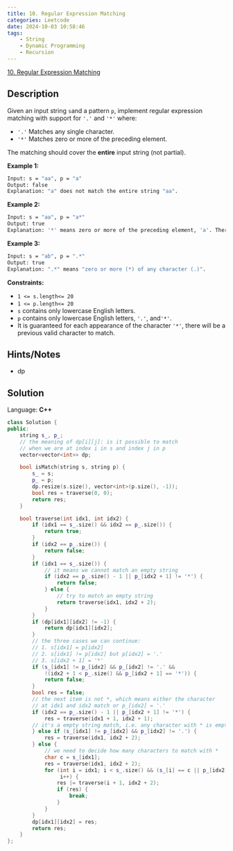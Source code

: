 ```yaml
---
title: 10. Regular Expression Matching
categories: Leetcode
date: 2024-10-03 10:58:46
tags:
    - String
    - Dynamic Programming
    - Recursion
---
```


[10. Regular Expression Matching](https://leetcode.com/problems/regular-expression-matching/description/)

## Description

Given an input string `s`and a pattern `p`, implement regular expression matching with support for `'.'` and `'*'` where:

- `'.'` Matches any single character.​​​​
- `'*'` Matches zero or more of the preceding element.

The matching should cover the **entire**  input string (not partial).

**Example 1:**

```bash
Input: s = "aa", p = "a"
Output: false
Explanation: "a" does not match the entire string "aa".
```

**Example 2:**

```bash
Input: s = "aa", p = "a*"
Output: true
Explanation: '*' means zero or more of the preceding element, 'a'. Therefore, by repeating 'a' once, it becomes "aa".
```

**Example 3:**

```bash
Input: s = "ab", p = ".*"
Output: true
Explanation: ".*" means "zero or more (*) of any character (.)".
```

**Constraints:**

- `1 <= s.length<= 20`
- `1 <= p.length<= 20`
- `s` contains only lowercase English letters.
- `p` contains only lowercase English letters, `'.'`, and`'*'`.
- It is guaranteed for each appearance of the character `'*'`, there will be a previous valid character to match.

## Hints/Notes

- dp

## Solution

Language: **C++**

```C++
class Solution {
public:
    string s_, p_;
    // the meaning of dp[i][j]: is it possible to match
    // when we are at index i in s and index j in p
    vector<vector<int>> dp;

    bool isMatch(string s, string p) {
        s_ = s;
        p_ = p;
        dp.resize(s.size(), vector<int>(p.size(), -1));
        bool res = traverse(0, 0);
        return res;
    }

    bool traverse(int idx1, int idx2) {
        if (idx1 == s_.size() && idx2 == p_.size()) {
            return true;
        }
        if (idx2 == p_.size()) {
            return false;
        }
        if (idx1 == s_.size()) {
            // it means we cannot match an empty string
            if (idx2 == p_.size() - 1 || p_[idx2 + 1] != '*') {
                return false;
            } else {
                // try to match an empty string
                return traverse(idx1, idx2 + 2);
            }
        }
        if (dp[idx1][idx2] != -1) {
            return dp[idx1][idx2];
        }
        // the three cases we can continue:
        // 1. s[idx1] = p[idx2]
        // 2. s[idx1] != p[idx2] but p[idx2] = '.'
        // 3. s[idx2 + 1] = '*'
        if (s_[idx1] != p_[idx2] && p_[idx2] != '.' &&
            !(idx2 + 1 < p_.size() && p_[idx2 + 1] == '*')) {
            return false;
        }
        bool res = false;
        // the next item is not *, which means either the character
        // at idx1 and idx2 match or p_[idx2] = '.'
        if (idx2 == p_.size() - 1 || p_[idx2 + 1] != '*') {
            res = traverse(idx1 + 1, idx2 + 1);
        // it's a empty string match, i.e. any character with * is empty
        } else if (s_[idx1] != p_[idx2] && p_[idx2] != '.') {
            res = traverse(idx1, idx2 + 2);
        } else {
            // we need to decide how many characters to match with *
            char c = s_[idx1];
            res = traverse(idx1, idx2 + 2);
            for (int i = idx1; i < s_.size() && (s_[i] == c || p_[idx2] == '.');
                 i++) {
                res |= traverse(i + 1, idx2 + 2);
                if (res) {
                    break;
                }
            }
        }
        dp[idx1][idx2] = res;
        return res;
    }
};
```
